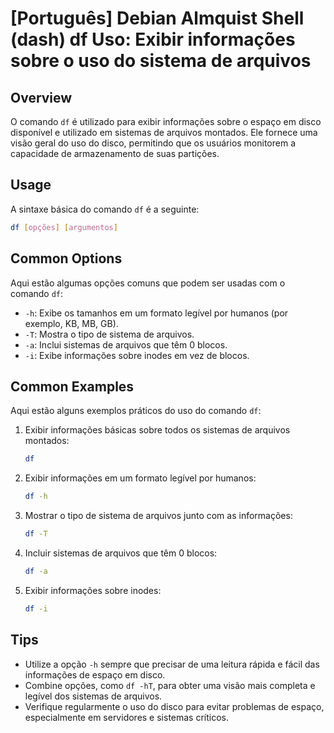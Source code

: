# [Português] Debian Almquist Shell (dash) df Uso: Exibir informações sobre o uso do sistema de arquivos

## Overview
O comando `df` é utilizado para exibir informações sobre o espaço em disco disponível e utilizado em sistemas de arquivos montados. Ele fornece uma visão geral do uso do disco, permitindo que os usuários monitorem a capacidade de armazenamento de suas partições.

## Usage
A sintaxe básica do comando `df` é a seguinte:

```bash
df [opções] [argumentos]
```

## Common Options
Aqui estão algumas opções comuns que podem ser usadas com o comando `df`:

- `-h`: Exibe os tamanhos em um formato legível por humanos (por exemplo, KB, MB, GB).
- `-T`: Mostra o tipo de sistema de arquivos.
- `-a`: Inclui sistemas de arquivos que têm 0 blocos.
- `-i`: Exibe informações sobre inodes em vez de blocos.

## Common Examples
Aqui estão alguns exemplos práticos do uso do comando `df`:

1. Exibir informações básicas sobre todos os sistemas de arquivos montados:
   ```bash
   df
   ```

2. Exibir informações em um formato legível por humanos:
   ```bash
   df -h
   ```

3. Mostrar o tipo de sistema de arquivos junto com as informações:
   ```bash
   df -T
   ```

4. Incluir sistemas de arquivos que têm 0 blocos:
   ```bash
   df -a
   ```

5. Exibir informações sobre inodes:
   ```bash
   df -i
   ```

## Tips
- Utilize a opção `-h` sempre que precisar de uma leitura rápida e fácil das informações de espaço em disco.
- Combine opções, como `df -hT`, para obter uma visão mais completa e legível dos sistemas de arquivos.
- Verifique regularmente o uso do disco para evitar problemas de espaço, especialmente em servidores e sistemas críticos.